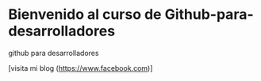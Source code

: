  # Bienvenido al curso de Github-para-desarrolladores
 
github para desarrolladores

[visita mi blog (https://www.facebook.com)]
